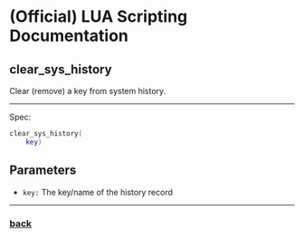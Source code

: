
# (Official) LUA Scripting Documentation

## clear_sys_history

Clear (remove) a key from system history.

___

Spec:

```lua
clear_sys_history(
	key)
```

## Parameters

- `key:` The key/name of the history record

___

### [back](../history)
